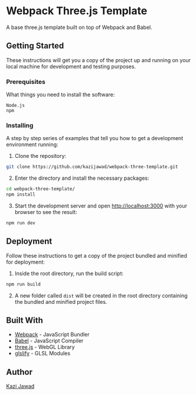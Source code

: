# Webpack Three.js Template

A base three.js template built on top of Webpack and Babel. 

## Getting Started

These instructions will get you a copy of the project up and running on your local machine for development and testing purposes.

### Prerequisites

What things you need to install the software:

```
Node.js
npm
```

### Installing

A step by step series of examples that tell you how to get a development environment running:

1. Clone the repository:
```bash
git clone https://github.com/kazijawad/webpack-three-template.git
```

2. Enter the directory and install the necessary packages:
```bash
cd webpack-three-template/
npm install
```

3. Start the development server and open [http://localhost:3000](http://localhost:3000) with your browser to see the result:
```bash
npm run dev
```

## Deployment

Follow these instructions to get a copy of the project bundled and minified for deployment:

1. Inside the root directory, run the build script:
```bash
npm run build
```

2. A new folder called `dist` will be created in the root directory containing the bundled and minified project files.

## Built With

* [Webpack](https://webpack.js.org/) - JavaScript Bundler
* [Babel](https://babeljs.io/) - JavaScript Compiler
* [three.js](https://threejs.org/) - WebGL Library
* [glslify](https://github.com/glslify/glslify) - GLSL Modules

## Author

[Kazi Jawad](https://kazijawad.com/)

